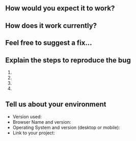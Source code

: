 <!--- Provide a summary of the issue in the Title above -->
<!--- Providing context helps us come up with a solution that is most useful in the real world -->

## How would you expect it to work?
<!--- If you're describing a bug, tell us what should happen -->
<!--- If you're suggesting a change/improvement, tell us how it should work -->

## How does it work currently?
<!--- If describing a bug, tell us what happens instead of the expected behavior -->
<!--- If suggesting a change/improvement, explain the difference from current behavior -->

## Feel free to suggest a fix...
<!--- Not obligatory, but suggest a fix/reason for the bug, -->
<!--- or ideas how to implement the addition or change -->

## Explain the steps to reproduce the bug
<!--- Provide a link to a live example, or a set of steps. -->
1.
2.
3.
4.

## Tell us about your environment
<!--- Include as many relevant details about the environment you experienced the bug in -->
* Version used:
* Browser Name and version:
* Operating System and version (desktop or mobile):
* Link to your project:
